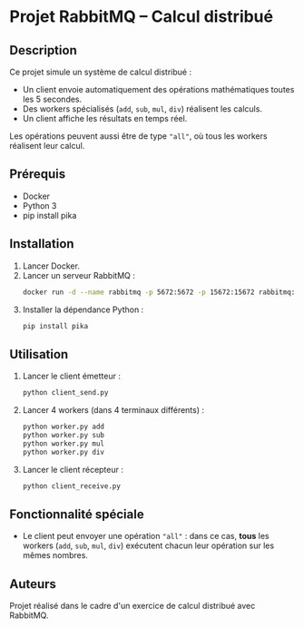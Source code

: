 # Projet RabbitMQ – Calcul distribué

## Description

Ce projet simule un système de calcul distribué :
- Un client envoie automatiquement des opérations mathématiques toutes les 5 secondes.
- Des workers spécialisés (`add`, `sub`, `mul`, `div`) réalisent les calculs.
- Un client affiche les résultats en temps réel.

Les opérations peuvent aussi être de type `"all"`, où tous les workers réalisent leur calcul.

## Prérequis

- Docker
- Python 3
- pip install pika

## Installation

1. Lancer Docker.
2. Lancer un serveur RabbitMQ :
    ```bash
    docker run -d --name rabbitmq -p 5672:5672 -p 15672:15672 rabbitmq:3-management
    ```
3. Installer la dépendance Python :
    ```bash
    pip install pika
    ```

## Utilisation

1. Lancer le client émetteur :
    ```bash
    python client_send.py
    ```
2. Lancer 4 workers (dans 4 terminaux différents) :
    ```bash
    python worker.py add
    python worker.py sub
    python worker.py mul
    python worker.py div
    ```
3. Lancer le client récepteur :
    ```bash
    python client_receive.py
    ```

## Fonctionnalité spéciale

- Le client peut envoyer une opération `"all"` : dans ce cas, **tous** les workers (`add`, `sub`, `mul`, `div`) exécutent chacun leur opération sur les mêmes nombres.

## Auteurs

Projet réalisé dans le cadre d'un exercice de calcul distribué avec RabbitMQ.